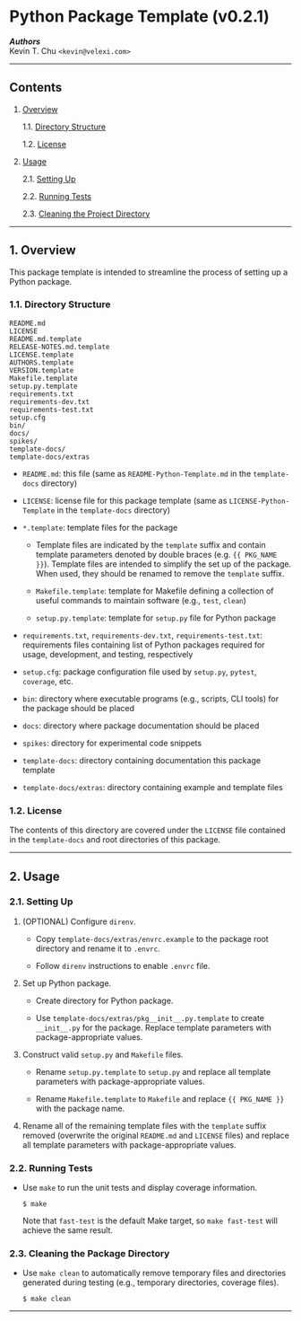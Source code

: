 Python Package Template (v0.2.1)
================================

___Authors___  
Kevin T. Chu `<kevin@velexi.com>`

------------------------------------------------------------------------------

Contents
--------

1. [Overview][#1]

    1.1. [Directory Structure][#1.1]

    1.2. [License][#1.2]

2. [Usage][#2]

    2.1. [Setting Up][#2.1]

    2.2. [Running Tests][#2.2]

    2.3. [Cleaning the Project Directory][#2.3]

------------------------------------------------------------------------------

## 1. Overview

This package template is intended to streamline the process of setting up a
Python package.

### 1.1. Directory Structure

    README.md
    LICENSE
    README.md.template
    RELEASE-NOTES.md.template
    LICENSE.template
    AUTHORS.template
    VERSION.template
    Makefile.template
    setup.py.template
    requirements.txt
    requirements-dev.txt
    requirements-test.txt
    setup.cfg
    bin/
    docs/
    spikes/
    template-docs/
    template-docs/extras

* `README.md`: this file (same as `README-Python-Template.md` in the
  `template-docs` directory)

* `LICENSE`: license file for this package template (same as
  `LICENSE-Python-Template` in the `template-docs` directory)

* `*.template`: template files for the package

    * Template files are indicated by the `template` suffix and contain
      template parameters denoted by double braces (e.g. `{{ PKG_NAME }}`).
      Template files are intended to simplify the set up of the package. When
      used, they should be renamed to remove the `template` suffix.

    * `Makefile.template`: template for Makefile defining a collection of
      useful commands to maintain software (e.g., `test`, `clean`)

    * `setup.py.template`: template for `setup.py` file for Python package

* `requirements.txt`, `requirements-dev.txt`, `requirements-test.txt`:
  requirements files containing list of Python packages required for
  usage, development, and testing, respectively

* `setup.cfg`: package configuration file used by `setup.py`, `pytest`,
  `coverage`, etc.

* `bin`: directory where executable programs (e.g., scripts, CLI tools) for
  the package should be placed

* `docs`: directory where package documentation should be placed

* `spikes`: directory for experimental code snippets

* `template-docs`: directory containing documentation this package template

* `template-docs/extras`: directory containing example and template files

### 1.2. License

The contents of this directory are covered under the `LICENSE` file contained
in the `template-docs` and root directories of this package.

------------------------------------------------------------------------------

## 2. Usage

### 2.1. Setting Up

1. (OPTIONAL) Configure `direnv`.

    * Copy `template-docs/extras/envrc.example` to the package root directory
      and rename it to `.envrc`.

    * Follow `direnv` instructions to enable `.envrc` file.

2. Set up Python package.

    * Create directory for Python package.

    * Use `template-docs/extras/pkg__init__.py.template` to create
      `__init__.py` for the package. Replace template parameters with
      package-appropriate values.

3. Construct valid `setup.py` and `Makefile` files.

    * Rename `setup.py.template` to `setup.py` and replace all template
      parameters with package-appropriate values.

    * Rename `Makefile.template` to `Makefile` and replace `{{ PKG_NAME }}`
      with the package name.

4. Rename all of the remaining template files with the `template` suffix
   removed (overwrite the original `README.md` and `LICENSE` files) and
   replace all template parameters with package-appropriate values.

### 2.2. Running Tests

* Use `make` to run the unit tests and display coverage information.

  ```shell
  $ make
  ```

  Note that `fast-test` is the default Make target, so `make fast-test` will
  achieve the same result.

### 2.3. Cleaning the Package Directory

* Use `make clean` to automatically remove temporary files and directories
  generated during testing (e.g., temporary directories, coverage files).

  ```shell
  $ make clean
  ```

------------------------------------------------------------------------------

[-----------------------------INTERNAL LINKS-----------------------------]: #

[#1]: #1-overview
[#1.1]: #11-directory-structure
[#1.2]: #12-license

[#2]: #2-usage
[#2.1]: #21-setting-up
[#2.2]: #22-running-tests
[#2.3]: #23-cleaning-the-package-directory

[#3]: #3-references
